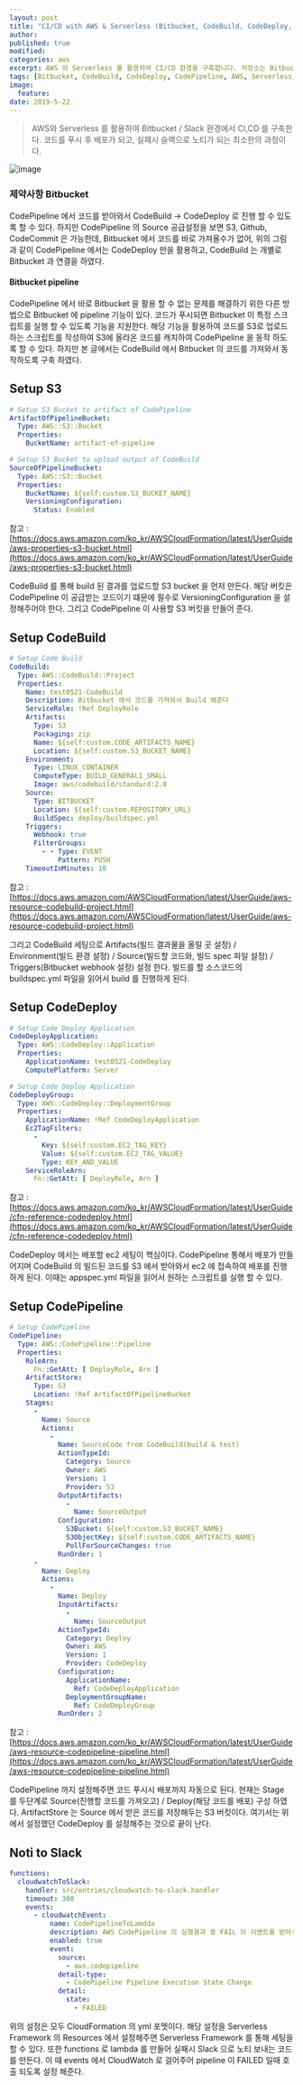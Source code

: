 ```yaml
---
layout: post
title: "CI/CD with AWS & Serverless (Bitbucket, CodeBuild, CodeDeploy, CodePipeline)"
author:
published: true
modified:
categories: aws
excerpt: AWS 와 Serverless 를 활용하여 CI/CD 환경을 구축합니다. 저장소는 Bitbucket 을 사용하며, Serverless, CodeBuild, CodeDeploy, CodePipeline 등을 이용하여 구축합니다. CloudWatch 와 Lambda 를 통해 Slack 으로 알립니다.
tags: [Bitbucket, CodeBuild, CodeDeploy, CodePipeline, AWS, Serverless, CloudWatch]
image:
  feature:
date: 2019-5-22
---
```


> AWS와 Serverless 를 활용하여 Bitbucket / Slack 환경에서 CI,CD 를 구축한다. 코드를 푸시 후 배포가 되고, 실패시 슬랙으로 노티가 되는 최소한의 과정이다.

<img src="https://s3.ap-northeast-2.amazonaws.com/etc-everything-anywhere/cicd.png" alt="image">

### 제약사항 Bitbucket
CodePipeline 에서 코드를 받아와서 CodeBuild -> CodeDeploy 로 진행 할 수 있도록 할 수 있다. 하지만 CodePipeline 의 Source 공급설정을 보면 S3, Github, CodeCommit 은 가능한데, Bitbucket 에서 코드를 바로 가져올수가 없어, 위의 그림과 같이 CodePipeline 에서는 CodeDeploy 만을 활용하고, CodeBuild 는 개별로 Bitbucket 과 연결을 하였다. 

#### Bitbucket pipeline 
CodePipeline 에서 바로 Bitbucket 을 활용 할 수 없는 문제를 해결하기 위한 다른 방법으로 Bitbucket 에 pipeline 기능이 있다. 코드가 푸시되면 Bitbucket 이 특정 스크립트를 실행 할 수 있도록 기능을 지원한다. 해당 기능을 활용하여 코드를 S3로 업로드 하는 스크립트를 작성하여 S3에 올라온 코드를 캐치하여 CodePipeline 을 동작 하도록 할 수 있다. 하지만 본 글에서는 CodeBuild 에서 Bitbucket 의 코드를 가져와서 동작하도록 구축 하였다.

## Setup S3
``` yml
# Setup S3 Bucket to artifact of CodePipeline
ArtifactOfPipelineBucket:
  Type: AWS::S3::Bucket
  Properties:
    BucketName: artifact-of-pipeline

# Setup S3 Bucket to upload output of CodeBuild
SourceOfPipelineBucket:
  Type: AWS::S3::Bucket
  Properties:
    BucketName: ${self:custom.S3_BUCKET_NAME}
    VersioningConfiguration: 
      Status: Enabled
```
참고 : [https://docs.aws.amazon.com/ko_kr/AWSCloudFormation/latest/UserGuide/aws-properties-s3-bucket.html](https://docs.aws.amazon.com/ko_kr/AWSCloudFormation/latest/UserGuide/aws-properties-s3-bucket.html)

CodeBuild 를 통해 build 된 결과를 업로드할 S3 bucket 을 먼저 만든다. 해당 버킷은 CodePipeline 이 공급받는 코드이기 떄문에 필수로 VersioningConfiguration 을 설정해주어야 한다. 그리고 CodePipeline 이 사용할 S3 버킷을 만들어 준다.

## Setup CodeBuild 
``` yaml
# Setup Code Build 
CodeBuild:
  Type: AWS::CodeBuild::Project
  Properties:
    Name: test0521-CodeBuild
    Description: Bitbucket 에서 코드를 가져와서 Build 해준다
    ServiceRole: !Ref DeployRole
    Artifacts:
      Type: S3
      Packaging: zip
      Name: ${self:custom.CODE_ARTIFACTS_NAME}
      Location: ${self:custom.S3_BUCKET_NAME}
    Environment:
      Type: LINUX_CONTAINER
      ComputeType: BUILD_GENERAL1_SMALL
      Image: aws/codebuild/standard:2.0
    Source:
      Type: BITBUCKET
      Location: ${self:custom.REPOSITORY_URL}
      BuildSpec: deploy/buildspec.yml
    Triggers:
      Webhook: true
      FilterGroups:
        - - Type: EVENT
            Pattern: PUSH
    TimeoutInMinutes: 10
```
참고 : [https://docs.aws.amazon.com/AWSCloudFormation/latest/UserGuide/aws-resource-codebuild-project.html](https://docs.aws.amazon.com/AWSCloudFormation/latest/UserGuide/aws-resource-codebuild-project.html)

그리고 CodeBuild 세팅으로 Artifacts(빌드 결과물을 올릴 곳 설정) / Environment(빌드 환경 설정) / Source(빌드할 코드와, 빌드 spec 파일 설정) / Triggers(Bitbucket webhook 설정) 설정 한다. 빌드를 할 소스코드의 buildspec.yml 파일을 읽어서 build 를 진행하게 된다. 

## Setup CodeDeploy
``` yaml
# Setup Code Deploy Application
CodeDeployApplication:
  Type: AWS::CodeDeploy::Application
  Properties:
    ApplicationName: test0521-CodeDeploy
    ComputePlatform: Server

# Setup Code Deploy Application
CodeDeployGroup:
  Type: AWS::CodeDeploy::DeploymentGroup
  Properties: 
    ApplicationName: !Ref CodeDeployApplication
    Ec2TagFilters: 
      - 
        Key: ${self:custom.EC2_TAG_KEY}
        Value: ${self:custom.EC2_TAG_VALUE}
        Type: KEY_AND_VALUE
    ServiceRoleArn: 
      Fn::GetAtt: [ DeployRole, Arn ]
```
참고 : [https://docs.aws.amazon.com/ko_kr/AWSCloudFormation/latest/UserGuide/cfn-reference-codedeploy.html](https://docs.aws.amazon.com/ko_kr/AWSCloudFormation/latest/UserGuide/cfn-reference-codedeploy.html)

CodeDeploy 에서는 배포할 ec2 세팅이 핵심이다. CodePipeline 통해서 배포가 만들어지며 CodeBuild 의 빌드된 코드를 S3 에서 받아와서 ec2 에 접속하여 배포를 진행하게 된다. 이때는 appspec.yml 파일을 읽어서 원하는 스크립트를 실행 할 수 있다. 

## Setup CodePipeline
``` yml
# Setup CodePipeline 
CodePipeline:
  Type: AWS::CodePipeline::Pipeline
  Properties:
    RoleArn:
      Fn::GetAtt: [ DeployRole, Arn ]
    ArtifactStore: 
      Type: S3
      Location: !Ref ArtifactOfPipelineBucket
    Stages: 
      - 
        Name: Source
        Actions: 
          - 
            Name: SourceCode from CodeBuild(build & test)
            ActionTypeId: 
              Category: Source
              Owner: AWS
              Version: 1
              Provider: S3
            OutputArtifacts: 
              - 
                Name: SourceOutput
            Configuration: 
              S3Bucket: ${self:custom.S3_BUCKET_NAME}
              S3ObjectKey: ${self:custom.CODE_ARTIFACTS_NAME}
              PollForSourceChanges: true
            RunOrder: 1
      - 
        Name: Deploy
        Actions: 
          - 
            Name: Deploy
            InputArtifacts: 
              - 
                Name: SourceOutput
            ActionTypeId: 
              Category: Deploy
              Owner: AWS
              Version: 1
              Provider: CodeDeploy
            Configuration: 
              ApplicationName: 
                Ref: CodeDeployApplication
              DeploymentGroupName: 
                Ref: CodeDeployGroup
            RunOrder: 2
```
참고 : [https://docs.aws.amazon.com/ko_kr/AWSCloudFormation/latest/UserGuide/aws-resource-codepipeline-pipeline.html](https://docs.aws.amazon.com/ko_kr/AWSCloudFormation/latest/UserGuide/aws-resource-codepipeline-pipeline.html)

CodePipeline 까지 설정해주면 코드 푸시시 배포까지 자동으로 된다. 현재는 Stage 를 두단계로 Source(진행할 코드를 가져오고) / Deploy(해당 코드를 배포) 구성 하였다. ArtifactStore 는 Source 에서 받은 코드를 저장해두는 S3 버킷이다.
여기서는 위에서 설정했던 CodeDeploy 를 설정해주는 것으로 끝이 난다.

## Noti to Slack
``` yml
functions:
  cloudwatchToSlack:
    handler: src/entries/cloudwatch-to-slack.handler
    timeout: 300
    events:
      - cloudwatchEvent:
          name: CodePipelineToLamdda
          description: AWS CodePipeline 의 실행결과 중 FAIL 의 이벤트를 받아서 Lambda 로 넘겨준다.
          enabled: true
          event:
            source:
              - aws.codepipeline
            detail-type:
              - CodePipeline Pipeline Execution State Change
            detail:
              state:
                - FAILED
```

위의 설정은 모두 CloudFormation 의 yml 포멧이다. 해당 설정을 Serverless Framework 의 Resources 에서 설정해주면 Serverless Framework 를 통해 세팅을 할 수 있다. 또한 functions 로 lambda 를 만들어 실패시 Slack 으로 노티 보내는 코드를 만든다. 이 때 events 에서 CloudWatch 로 걸어주어 pipeline 이 FAILED 일때 호출 되도록 설정 해준다.
